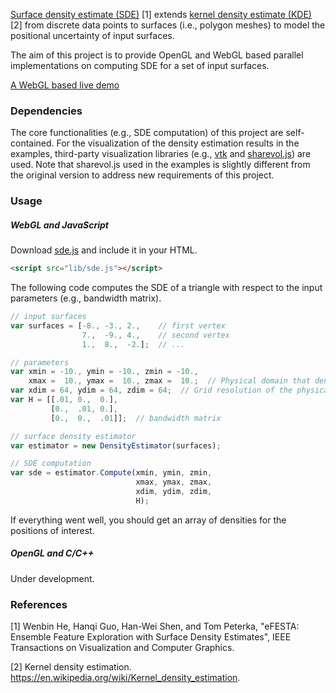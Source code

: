 [Surface density estimate (SDE)](https://ieeexplore.ieee.org/document/8525340) [1] extends [kernel density estimate (KDE)](https://en.wikipedia.org/wiki/Kernel_density_estimation) [2] from discrete data points to surfaces (i.e., polygon meshes) to model the positional uncertainty of input surfaces.

The aim of this project is to provide OpenGL and WebGL based parallel implementations on computing SDE for a set of input surfaces.

[A WebGL based live demo](https://hewenbin.github.io/sde/javascript/examples/sde.html)

### Dependencies

The core functionalities (e.g., SDE computation) of this project are self-contained. For the visualization of the density estimation results in the examples, third-party visualization libraries (e.g., [vtk](https://www.vtk.org/) and [sharevol.js](https://github.com/OKaluza/sharevol)) are used. Note that sharevol.js used in the examples is slightly different from the original version to address new requirements of this project.

### Usage

##### WebGL and JavaScript

Download [sde.js](https://raw.githubusercontent.com/hewenbin/sde/master/javascript/sde.js) and include it in your HTML.

```html
<script src="lib/sde.js"></script>
```

The following code computes the SDE of a triangle with respect to the input parameters (e.g., bandwidth matrix).

```javascript
// input surfaces
var surfaces = [-8., -3., 2.,    // first vertex
                7.,  -9., 4.,    // second vertex
                1.,  8.,  -2.];  // ...

// parameters
var xmin = -10., ymin = -10., zmin = -10.,
    xmax =  10., ymax =  10., zmax =  10.;  // Physical domain that density estimation is performed on.
var xdim = 64, ydim = 64, zdim = 64;  // Grid resolution of the physical domain.
var H = [[.01, 0.,  0.],
         [0.,  .01, 0.],
         [0.,  0.,  .01]];  // bandwidth matrix

// surface density estimator
var estimator = new DensityEstimator(surfaces);

// SDE computation
var sde = estimator.Compute(xmin, ymin, zmin,
                            xmax, ymax, zmax,
                            xdim, ydim, zdim,
                            H);
```

If everything went well, you should get an array of densities for the positions of interest.

##### OpenGL and C/C++

Under development.

### References

[1] Wenbin He, Hanqi Guo, Han-Wei Shen, and Tom Peterka, "eFESTA: Ensemble Feature Exploration with Surface Density Estimates", IEEE Transactions on Visualization and Computer Graphics.

[2] Kernel density estimation. https://en.wikipedia.org/wiki/Kernel_density_estimation.
